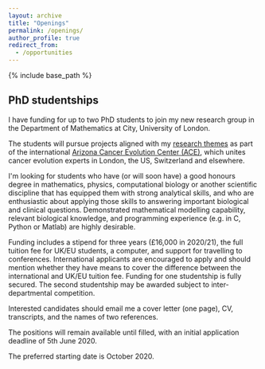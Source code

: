 ```yaml
---
layout: archive
title: "Openings"
permalink: /openings/
author_profile: true
redirect_from:
  - /opportunities
---
```


{% include base_path %}

## PhD studentships

I have funding for up to two PhD students to join my new research group in the Department of Mathematics at City, University of London.

The students will pursue projects aligned with my [research themes](research.md) as part of the international [Arizona Cancer Evolution Center (ACE)](http://cancer-insights.asu.edu), which unites cancer evolution experts in London, the US, Switzerland and elsewhere.

I'm looking for students who have (or will soon have) a good honours degree in mathematics, physics, computational biology or another scientific discipline that has equipped them with strong analytical skills, and who are enthusiastic about applying those skills to answering important biological and clinical questions. Demonstrated mathematical modelling capability, relevant biological knowledge, and programming experience (e.g. in C, Python or Matlab) are highly desirable.

Funding includes a stipend for three years (£16,000 in 2020/21), the full tuition fee for UK/EU students, a computer, and support for travelling to conferences. International applicants are encouraged to apply and should mention whether they have means to cover the difference between the international and UK/EU tuition fee. Funding for one studentship is fully secured. The second studentship may be awarded subject to inter-departmental competition.

Interested candidates should email me a cover letter (one page), CV, transcripts, and the names of two references.

The positions will remain available until filled, with an initial application deadline of 5th June 2020.

The preferred starting date is October 2020.
